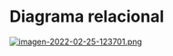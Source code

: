 # Diagrama relacional

[![imagen-2022-02-25-123701.png](https://i.postimg.cc/6qgHy2sG/imagen-2022-02-25-123701.png)](https://postimg.cc/5Q55rt2x)
